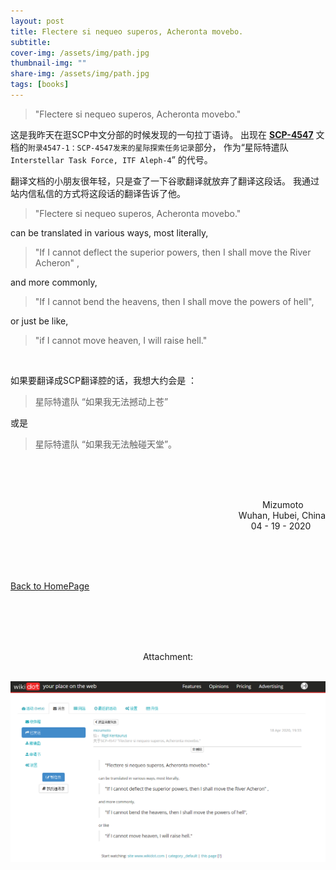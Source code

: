 ```yaml
---
layout: post
title: Flectere si nequeo superos, Acheronta movebo.
subtitle: 
cover-img: /assets/img/path.jpg
thumbnail-img: ""
share-img: /assets/img/path.jpg
tags: [books]
---
```

<!-- ## "Flectere si nequeo superos, Acheronta movebo." -->

> "Flectere si nequeo superos, Acheronta movebo."

这是我昨天在逛SCP中文分部的时候发现的一句拉丁语诗。
出现在 [<u>__SCP-4547__</u>](http://scp-wiki-cn.wikidot.com/scp-4547)
文档的`附录4547-1：SCP-4547发来的星际探索任务记录`部分，
作为“星际特遣队`Interstellar Task Force, ITF Aleph-4`”
的代号。

翻译文档的小朋友很年轻，只是查了一下谷歌翻译就放弃了翻译这段话。
我通过站内信私信的方式将这段话的翻译告诉了他。

> "Flectere si nequeo superos, Acheronta movebo."

can be translated in various ways, most literally,

> "If I cannot deflect the superior powers, then I shall move the River Acheron" ,

and more commonly,

> "If I cannot bend the heavens, then I shall move the powers of hell",

or just be like,

> "if I cannot move heaven, I will raise hell."

<br />

如果要翻译成SCP翻译腔的话，我想大约会是 ：

> 星际特遣队 “如果我无法撼动上苍”

或是

> 星际特遣队 “如果我无法触碰天堂”。

<br /><br /><br />


<p align="right">Mizumoto&nbsp;&nbsp;&nbsp;&nbsp;&nbsp;&nbsp;&nbsp;&nbsp;&nbsp;<br />
Wuhan, Hubei, China<br />04 - 19 - 2020&nbsp;&nbsp;&nbsp;&nbsp;&nbsp;&nbsp; </p>
<br /><br /><br />

[<u>Back to HomePage</u>](https://mizumoto-cn.github.io)


<br /><br /><br /><br />




<center>Attachment:<br /><br /></center>

![shortmessage.png](./../assets/img/archive/Flectere.png "oops")
